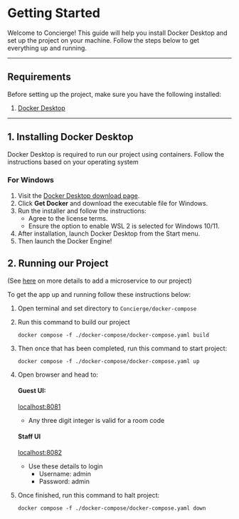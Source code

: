 # Getting Started

Welcome to Concierge! This guide will help you install Docker Desktop and set up the project on your machine. Follow the steps below to get everything up and running.

---

## Requirements

Before setting up the project, make sure you have the following installed:

1. [Docker Desktop](https://www.docker.com/products/docker-desktop)

---

## 1. Installing Docker Desktop

Docker Desktop is required to run our project using containers. Follow the instructions based on your operating system

### For Windows

1. Visit the [Docker Desktop download page](https://www.docker.com/products/docker-desktop/).
2. Click **Get Docker** and download the executable file for Windows.
3. Run the installer and follow the instructions:
   - Agree to the license terms.
   - Ensure the option to enable WSL 2 is selected for Windows 10/11.
4. After installation, launch Docker Desktop from the Start menu.
5. Then launch the Docker Engine!

## 2. Running our Project

(See [here](/docker-compose/README.md) on more details to add a microservice to our project)

To get the app up and running follow these instructions below:

1. Open terminal and set directory to `Concierge/docker-compose`

2. Run this command to build our project
    
    `docker compose -f ./docker-compose/docker-compose.yaml build`

3. Then once that has been completed, run this command to start project: 

    `docker compose -f ./docker-compose/docker-compose.yaml up`

4. Open browser and head to:
    #### Guest UI:
    [localhost:8081](localhost:8081)
    
   * Any three digit integer is valid for a room code
   
    #### Staff UI
    [localhost:8082](localhost:8082)
   
   * Use these details to login
      * Username: admin
      * Password: admin
6. Once finished, run this command to halt project:

    `docker compose -f ./docker-compose/docker-compose.yaml down`
